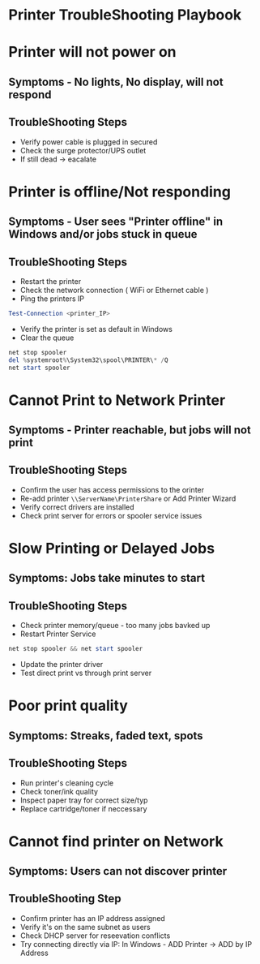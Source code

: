 # Printer TroubleShooting Playbook

# Printer will not power on

## Symptoms - No lights, No display, will not respond

## TroubleShooting Steps

- Verify power cable is plugged in secured 
- Check the surge protector/UPS outlet
- If still dead -> eacalate

# Printer is offline/Not responding

## Symptoms - User sees "Printer offline" in Windows and/or jobs stuck in queue

## TroubleShooting Steps

- Restart the printer
- Check the network connection ( WiFi or Ethernet cable )
- Ping the printers IP

```powershell
Test-Connection <printer_IP>
```

- Verify the printer is set as default in Windows
- Clear the queue

```powershell
net stop spooler
del %systemroot%\System32\spool\PRINTER\* /Q
net start spooler
```

# Cannot Print to Network Printer

## Symptoms - Printer reachable, but jobs will not print

## TroubleShooting Steps

- Confirm the user has access permissions to the orinter
- Re-add printer
    `\\ServerName\PrinterShare` or Add Printer Wizard
- Verify correct drivers are installed
- Check print server for errors or spooler service issues

# Slow Printing or Delayed Jobs

## Symptoms: Jobs take minutes to start

## TroubleShooting Steps

- Check printer memory/queue - too many jobs bavked up
- Restart Printer Service

```powershell
net stop spooler && net start spooler
```

- Update the printer driver
- Test direct print vs through print server 

# Poor print quality

## Symptoms: Streaks, faded text, spots

## TroubleShooting Steps

- Run printer's cleaning cycle
- Check toner/ink quality
- Inspect paper tray for correct size/typ
- Replace cartridge/toner if neccessary

# Cannot find printer on Network

## Symptoms: Users can not discover printer

## TroubleShooting Step

- Confirm printer has an IP address assigned
- Verify it's on the same subnet as users
- Check DHCP server for reseevation conflicts
- Try connecting directly via IP:
    In Windows - ADD Printer -> ADD by IP Address



